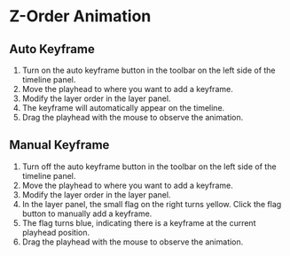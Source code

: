 # Z-Order Animation

## Auto Keyframe
1. Turn on the auto keyframe button in the toolbar on the left side of the timeline panel.
2. Move the playhead to where you want to add a keyframe.
3. Modify the layer order in the layer panel.
4. The keyframe will automatically appear on the timeline.
5. Drag the playhead with the mouse to observe the animation.

## Manual Keyframe
1. Turn off the auto keyframe button in the toolbar on the left side of the timeline panel.
2. Move the playhead to where you want to add a keyframe.
3. Modify the layer order in the layer panel.
4. In the layer panel, the small flag on the right turns yellow. Click the flag button to manually add a keyframe.
5. The flag turns blue, indicating there is a keyframe at the current playhead position.
6. Drag the playhead with the mouse to observe the animation.